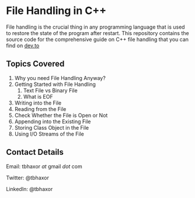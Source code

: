 # File Handling in C++

File handling is the crucial thing in any programming language that is used to restore the state of the program after restart. This repository contains the source code for the comprehensive guide on C++ file handling that you can find on [dev.to](https://dev.to/tbhaxor/a-comprehensive-guide-to-file-handling-in-c-59ge)

## Topics Covered

1. Why you need File Handling Anyway?
2. Getting Started with File Handling
   1. Text File vs Binary File
   2. What is EOF
3. Writing into the File
4. Reading from the File
5. Check Whether the File is Open or Not
6. Appending into the Existing File
7. Storing Class Object in the File
8. Using I/O Streams of the File

## Contact Details

Email: tbhaxor _at_ gmail _dot_ com

Twitter: @tbhaxor

LinkedIn: @tbhaxor
